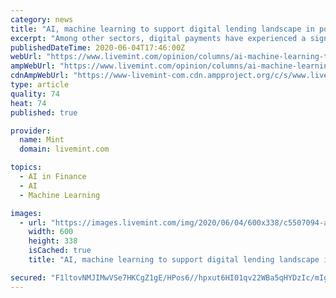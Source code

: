 ```yaml
---
category: news
title: "AI, machine learning to support digital lending landscape in post-covid era"
excerpt: "Among other sectors, digital payments have experienced a significant boost. Areas such as online grocery stores, online pharmacies, OTT players, EDTechs, online gaming, recharges and utility payments have seen an uptick in digital payments due to a growth in their adoption."
publishedDateTime: 2020-06-04T17:46:00Z
webUrl: "https://www.livemint.com/opinion/columns/ai-machine-learning-to-support-digital-lending-landscape-in-post-covid-era-11591291821985.html"
ampWebUrl: "https://www.livemint.com/opinion/columns/ai-machine-learning-to-support-digital-lending-landscape-in-post-covid-era/amp-11591291821985.html"
cdnAmpWebUrl: "https://www-livemint-com.cdn.ampproject.org/c/s/www.livemint.com/opinion/columns/ai-machine-learning-to-support-digital-lending-landscape-in-post-covid-era/amp-11591291821985.html"
type: article
quality: 74
heat: 74
published: true

provider:
  name: Mint
  domain: livemint.com

topics:
  - AI in Finance
  - AI
  - Machine Learning

images:
  - url: "https://images.livemint.com/img/2020/06/04/600x338/c5507094-a63e-11ea-a5bb-117a420bfddf_1591291821232_1591291923562.jpg"
    width: 600
    height: 338
    isCached: true
    title: "AI, machine learning to support digital lending landscape in post-covid era"

secured: "F1ltovNMJIMwVSe7HKCgZ1gE/HPos6//hpxut6HI01qv22WBa5qHYDzIc/mIgbV8HDQmvNaGGZAhp6fVKPpJsBw7+GGNBxL0rCWtFTSIueO8KjmvDf2/+fT6OhFJa4yN2TB7NjXbHE4nELOOKNci9c2HS83mke1HoDJPBmp051vV7LBisP4ajOiPEpT1aITLUfrinoJwRuqh94imeGrGC1Ovd9Gzfeo7SSE3qUxi1Pon4w9JAAfP1DN+n7ECR5OoTc2osRQGQoOF1fu7Nsq4pKpv/QJEtsSMntblC6MUdmIm9L5Ohz3dnYSKmPt76x86ocTCpz0Qgb4kSnBajaQMB04ZdcptQPwiqzGf7I35E2D+CtOxASxKnhnJvPc9nePC70XKFoexnxy31fi42YI7lLffz1EUNIYxYd/OzfzQ2ee1sivjLC4/S7BJLDR+Z7mc3OUhnDlEolQZmKJLyEkJJHevjMO7rZ1FmwpVWaAZGGM=;uZWN7M795ERfT8lHlkrxnw=="
---
```


